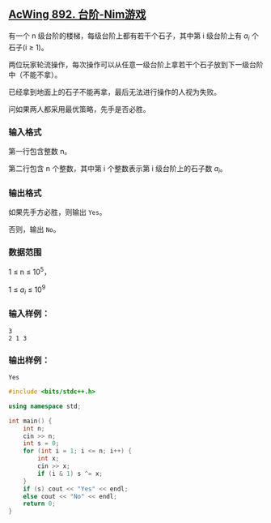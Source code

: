 ## [AcWing 892. 台阶-Nim游戏](https://www.acwing.com/problem/content/894/)

有一个 n 级台阶的楼梯，每级台阶上都有若干个石子，其中第 i 级台阶上有 $a_i$ 个石子(i ≥ 1)。

两位玩家轮流操作，每次操作可以从任意一级台阶上拿若干个石子放到下一级台阶中（不能不拿）。

已经拿到地面上的石子不能再拿，最后无法进行操作的人视为失败。

问如果两人都采用最优策略，先手是否必胜。

### **输入格式**

第一行包含整数 n。

第二行包含 n 个整数，其中第 i 个整数表示第 i 级台阶上的石子数 $a_i$。

### **输出格式**

如果先手方必胜，则输出 `Yes`。

否则，输出 `No`。

### **数据范围**

1 ≤ n ≤ $10^5$，

1 ≤ $a_i$ ≤ $10^9$

### **输入样例：**

```
3
2 1 3
```

### **输出样例：**

```
Yes
```

```cpp
#include <bits/stdc++.h>

using namespace std;

int main() {
    int n;
    cin >> n;
    int s = 0;
    for (int i = 1; i <= n; i++) {
        int x;
        cin >> x;
        if (i & 1) s ^= x;
    }
    if (s) cout << "Yes" << endl;
    else cout << "No" << endl;
    return 0;
}
```